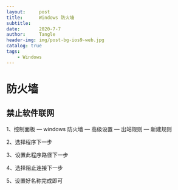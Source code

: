 ```yaml
---
layout:     post
title:      Windows 防火墙
subtitle:   
date:       2020-7-7
author:     Tangle
header-img: img/post-bg-ios9-web.jpg
catalog: true
tags:
    - Windows
---
```


# 防火墙

## 禁止软件联网

1、控制面板 — windows 防火墙 — 高级设置 — 出站规则 — 新建规则

2、选择程序下一步

3、设置此程序路径下一步

4、选择阻止连接下一步

5、设置好名称完成即可
